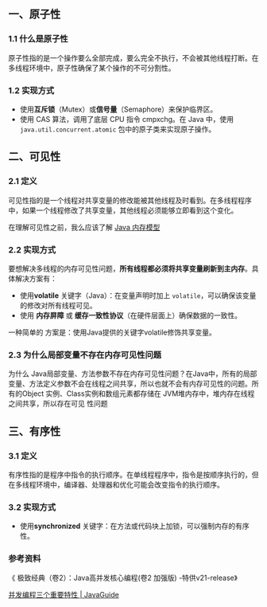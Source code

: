 ## 一、原子性

### 1.1 什么是原子性

原子性指的是一个操作要么全部完成，要么完全不执行，不会被其他线程打断。在多线程环境中，原子性确保了某个操作的不可分割性。



### 1.2 **实现方式**

- 使用**互斥锁**（Mutex）或**信号量**（Semaphore）来保护临界区。
- 使用 CAS 算法，调用了底层 CPU 指令 cmpxchg。在 Java 中，使用 `java.util.concurrent.atomic` 包中的原子类来实现原子操作。



## 二、可见性

### 2.1 定义

可见性指的是一个线程对共享变量的修改能被其他线程及时看到。在多线程程序中，如果一个线程修改了共享变量，其他线程必须能够立即看到这个变化。

在理解可见性之前，我么应该了解 [Java 内存模型](https://javaguide.cn/java/concurrent/jmm.html#jmm-是如何抽象线程和主内存之间的关系)



### 2.2 实现方式

要想解决多线程的内存可见性问题，**所有线程都必须将共享变量刷新到主内存**。具体解决方案有：

- 使用**volatile** 关键字（Java）：在变量声明时加上 `volatile`，可以确保该变量的修改对所有线程可见。
- 使用 **内存屏障** 或 **缓存一致性协议**（在硬件层面上）确保数据的一致性。

一种简单的 方案是：使用Java提供的关键字volatile修饰共享变量。



### 2.3 为什么局部变量不存在内存可见性问题

为什么 Java局部变量、方法参数不存在内存可见性问题？在Java中，所有的局部 变量、方法定义参数不会在线程之间共享，所以也就不会有内存可见性的问题。所有的Object 实例、Class实例和数组元素都存储在 JVM堆内存中，堆内存在线程之间共享，所以存在可见 性问题



## 三、有序性

### 3.1 定义

有序性指的是程序中指令的执行顺序。在单线程程序中，指令是按顺序执行的，但在多线程环境中，编译器、处理器和优化可能会改变指令的执行顺序。



### 3.2 实现方式

- 使用**synchronized** 关键字：在方法或代码块上加锁，可以强制内存的有序性。





### 参考资料

《 极致经典（卷2）：Java高并发核心编程(卷2 加强版) -特供v21-release》

[并发编程三个重要特性 | JavaGuide](https://javaguide.cn/java/concurrent/jmm.html#再看并发编程三个重要特性)